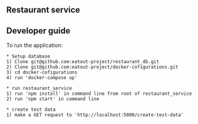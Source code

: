 ## Restaurant service 

## Developer guide

To run the application:

    * Setup database
    1) Clone git@github.com:eatout-project/restaurant_db.git
    2) Clone git@github.com:eatout-project/docker-cofigurations.git
    3) cd docker-cofigurations
    4) run 'docker-compose up'

    * run restaurant_service
    1) run 'npm install' in command line from root of restaurant_service
    2) run 'npm start' in command line

    * create test data
    1) make a GET request to 'http://localhost:5000/create-test-data'
